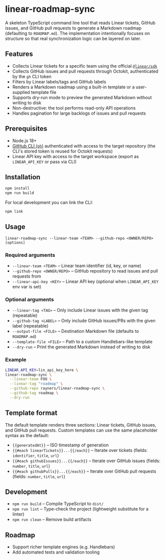 # linear-roadmap-sync

A skeleton TypeScript command line tool that reads Linear tickets, GitHub issues, and GitHub pull requests to generate a Markdown roadmap (defaulting to `ROADMAP.md`). The implementation intentionally focuses on structure so that real synchronization logic can be layered on later.

## Features

- Collects Linear tickets for a specific team using the official [`@linear/sdk`](https://linear.app/developers/sdk)
- Collects GitHub issues and pull requests through Octokit, authenticated by the `gh` CLI token
- Filters by Linear labels/tags and GitHub labels
- Renders a Markdown roadmap using a built-in template or a user-supplied template file
- Supports dry-run mode to preview the generated Markdown without writing to disk
- Non-destructive: the tool performs read-only API operations
- Handles pagination for large backlogs of issues and pull requests

## Prerequisites

- Node.js 18+
- [GitHub CLI (`gh`)](https://cli.github.com/) authenticated with access to the target repository (the CLI's stored token is reused for Octokit requests)
- Linear API key with access to the target workspace (export as `LINEAR_API_KEY` or pass via CLI)

## Installation

```bash
npm install
npm run build
```

For local development you can link the CLI:

```bash
npm link
```

## Usage

```
linear-roadmap-sync --linear-team <TEAM> --github-repo <OWNER/REPO> [options]
```

### Required arguments

- `--linear-team <TEAM>` – Linear team identifier (id, key, or name)
- `--github-repo <OWNER/REPO>` – GitHub repository to read issues and pull requests from
- `--linear-api-key <KEY>` – Linear API key (optional when `LINEAR_API_KEY` env var is set)

### Optional arguments

- `--linear-tag <TAG>` – Only include Linear issues with the given tag (repeatable)
- `--github-tag <LABEL>` – Only include GitHub issues/PRs with the given label (repeatable)
- `--output-file <FILE>` – Destination Markdown file (defaults to `ROADMAP.md`)
- `--template-file <FILE>` – Path to a custom Handlebars-like template
- `--dry-run` – Print the generated Markdown instead of writing to disk

### Example

```bash
LINEAR_API_KEY=lin_api_key_here \
linear-roadmap-sync \
  --linear-team FOU \
  --linear-tag "roadmap" \
  --github-repo rayners/linear-roadmap-sync \
  --github-tag roadmap \
  --dry-run
```

## Template format

The default template renders three sections: Linear tickets, GitHub issues, and GitHub pull requests. Custom templates can use the same placeholder syntax as the default:

- `{{generatedAt}}` – ISO timestamp of generation
- `{{#each linearTickets}}...{{/each}}` – Iterate over tickets (fields: `identifier`, `title`, `url`)
- `{{#each githubIssues}}...{{/each}}` – Iterate over GitHub issues (fields: `number`, `title`, `url`)
- `{{#each githubPulls}}...{{/each}}` – Iterate over GitHub pull requests (fields: `number`, `title`, `url`)

## Development

- `npm run build` – Compile TypeScript to `dist/`
- `npm run lint` – Type-check the project (lightweight substitute for a linter)
- `npm run clean` – Remove build artifacts

## Roadmap

- Support richer template engines (e.g. Handlebars)
- Add automated tests and validation tooling
